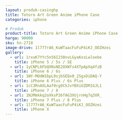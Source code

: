 ```yaml
---
layout: produk-casinghp
title: Totoro Art Green Anime iPhone Case
categories: iphone

# Produk
product-title: Totoro Art Green Anime iPhone Case
harga: 90000
sku: hn-2718
image-drive: 1l777rA6_KuWTaacFuFuP4iKJ_OOZHzei
gallery:
  - url: 1rxuK7YYc5n56I238nvLGyaKxsLwloebe
    title: iPhone 5 / 5s / SE
  - url: 1yCNPL6FbQXNsNE2OXWfs4XTpApXq4fzB
    title: iPhone 6 / 6s
  - url: 1WY-MOdW1bpL0sjbSEQx0_2SgsDiDAQ-Y
    title: iPhone 6 Plus / 6s Plus
  - url: 1cC3RnAXLAaf0cg9CkJvYBXiUZDM1GJL1
    title: iPhone 7 / 8
  - url: 1NJMmkkq2oXksP26fAG3XUjrnHg7q3XR_
    title: iPhone 7 Plus / 8 Plus
  - url: 1l777rA6_KuWTaacFuFuP4iKJ_OOZHzei
    title: iPhone X
---
```

